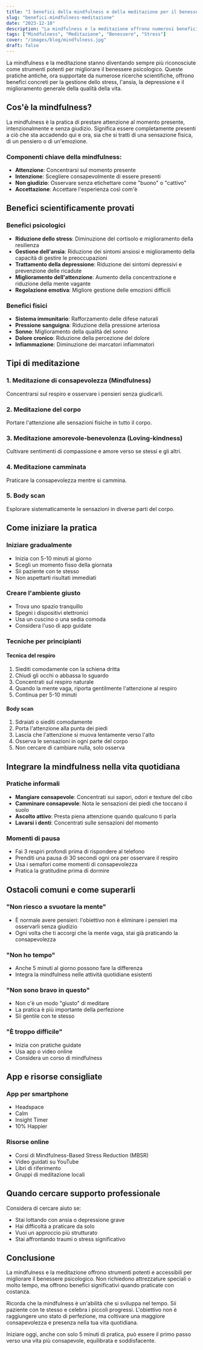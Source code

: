 ```yaml
---
title: "I benefici della mindfulness e della meditazione per il benessere psicologico"
slug: "benefici-mindfulness-meditazione"
date: "2023-12-10"
description: "La mindfulness e la meditazione offrono numerosi benefici per la salute mentale. Scopri come iniziare e integrare queste pratiche nella tua vita quotidiana."
tags: ["Mindfulness", "Meditazione", "Benessere", "Stress"]
cover: "/images/blog/mindfulness.jpg"
draft: false
---
```


La mindfulness e la meditazione stanno diventando sempre più riconosciute come strumenti potenti per migliorare il benessere psicologico. Queste pratiche antiche, ora supportate da numerose ricerche scientifiche, offrono benefici concreti per la gestione dello stress, l'ansia, la depressione e il miglioramento generale della qualità della vita.

## Cos'è la mindfulness?

La mindfulness è la pratica di prestare attenzione al momento presente, intenzionalmente e senza giudizio. Significa essere completamente presenti a ciò che sta accadendo qui e ora, sia che si tratti di una sensazione fisica, di un pensiero o di un'emozione.

### Componenti chiave della mindfulness:
- **Attenzione**: Concentrarsi sul momento presente
- **Intenzione**: Scegliere consapevolmente di essere presenti
- **Non giudizio**: Osservare senza etichettare come "buono" o "cattivo"
- **Accettazione**: Accettare l'esperienza così com'è

## Benefici scientificamente provati

### Benefici psicologici
- **Riduzione dello stress**: Diminuzione del cortisolo e miglioramento della resilienza
- **Gestione dell'ansia**: Riduzione dei sintomi ansiosi e miglioramento della capacità di gestire le preoccupazioni
- **Trattamento della depressione**: Riduzione dei sintomi depressivi e prevenzione delle ricadute
- **Miglioramento dell'attenzione**: Aumento della concentrazione e riduzione della mente vagante
- **Regolazione emotiva**: Migliore gestione delle emozioni difficili

### Benefici fisici
- **Sistema immunitario**: Rafforzamento delle difese naturali
- **Pressione sanguigna**: Riduzione della pressione arteriosa
- **Sonno**: Miglioramento della qualità del sonno
- **Dolore cronico**: Riduzione della percezione del dolore
- **Infiammazione**: Diminuzione dei marcatori infiammatori

## Tipi di meditazione

### 1. Meditazione di consapevolezza (Mindfulness)
Concentrarsi sul respiro e osservare i pensieri senza giudicarli.

### 2. Meditazione del corpo
Portare l'attenzione alle sensazioni fisiche in tutto il corpo.

### 3. Meditazione amorevole-benevolenza (Loving-kindness)
Cultivare sentimenti di compassione e amore verso se stessi e gli altri.

### 4. Meditazione camminata
Praticare la consapevolezza mentre si cammina.

### 5. Body scan
Esplorare sistematicamente le sensazioni in diverse parti del corpo.

## Come iniziare la pratica

### Iniziare gradualmente
- Inizia con 5-10 minuti al giorno
- Scegli un momento fisso della giornata
- Sii paziente con te stesso
- Non aspettarti risultati immediati

### Creare l'ambiente giusto
- Trova uno spazio tranquillo
- Spegni i dispositivi elettronici
- Usa un cuscino o una sedia comoda
- Considera l'uso di app guidate

### Tecniche per principianti

#### Tecnica del respiro
1. Siediti comodamente con la schiena dritta
2. Chiudi gli occhi o abbassa lo sguardo
3. Concentrati sul respiro naturale
4. Quando la mente vaga, riporta gentilmente l'attenzione al respiro
5. Continua per 5-10 minuti

#### Body scan
1. Sdraiati o siediti comodamente
2. Porta l'attenzione alla punta dei piedi
3. Lascia che l'attenzione si muova lentamente verso l'alto
4. Osserva le sensazioni in ogni parte del corpo
5. Non cercare di cambiare nulla, solo osserva

## Integrare la mindfulness nella vita quotidiana

### Pratiche informali
- **Mangiare consapevole**: Concentrati sui sapori, odori e texture del cibo
- **Camminare consapevole**: Nota le sensazioni dei piedi che toccano il suolo
- **Ascolto attivo**: Presta piena attenzione quando qualcuno ti parla
- **Lavarsi i denti**: Concentrati sulle sensazioni del momento

### Momenti di pausa
- Fai 3 respiri profondi prima di rispondere al telefono
- Prenditi una pausa di 30 secondi ogni ora per osservare il respiro
- Usa i semafori come momenti di consapevolezza
- Pratica la gratitudine prima di dormire

## Ostacoli comuni e come superarli

### "Non riesco a svuotare la mente"
- È normale avere pensieri: l'obiettivo non è eliminare i pensieri ma osservarli senza giudizio
- Ogni volta che ti accorgi che la mente vaga, stai già praticando la consapevolezza

### "Non ho tempo"
- Anche 5 minuti al giorno possono fare la differenza
- Integra la mindfulness nelle attività quotidiane esistenti

### "Non sono bravo in questo"
- Non c'è un modo "giusto" di meditare
- La pratica è più importante della perfezione
- Sii gentile con te stesso

### "È troppo difficile"
- Inizia con pratiche guidate
- Usa app o video online
- Considera un corso di mindfulness

## App e risorse consigliate

### App per smartphone
- Headspace
- Calm
- Insight Timer
- 10% Happier

### Risorse online
- Corsi di Mindfulness-Based Stress Reduction (MBSR)
- Video guidati su YouTube
- Libri di riferimento
- Gruppi di meditazione locali

## Quando cercare supporto professionale

Considera di cercare aiuto se:
- Stai lottando con ansia o depressione grave
- Hai difficoltà a praticare da solo
- Vuoi un approccio più strutturato
- Stai affrontando traumi o stress significativo

## Conclusione

La mindfulness e la meditazione offrono strumenti potenti e accessibili per migliorare il benessere psicologico. Non richiedono attrezzature speciali o molto tempo, ma offrono benefici significativi quando praticate con costanza.

Ricorda che la mindfulness è un'abilità che si sviluppa nel tempo. Sii paziente con te stesso e celebra i piccoli progressi. L'obiettivo non è raggiungere uno stato di perfezione, ma coltivare una maggiore consapevolezza e presenza nella tua vita quotidiana.

Iniziare oggi, anche con solo 5 minuti di pratica, può essere il primo passo verso una vita più consapevole, equilibrata e soddisfacente.


